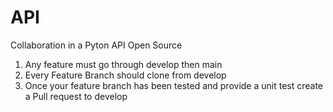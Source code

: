 # API
Collaboration in a Pyton API Open Source
1) Any feature must go through develop then main
2) Every Feature Branch should clone from develop 
3) Once your feature branch has been tested and provide a unit test create a Pull request to develop
